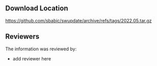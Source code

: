 ## Download Location

https://github.com/sbabic/swupdate/archive/refs/tags/2022.05.tar.gz

## Reviewers

The information was reviewed by:

* add reviewer here